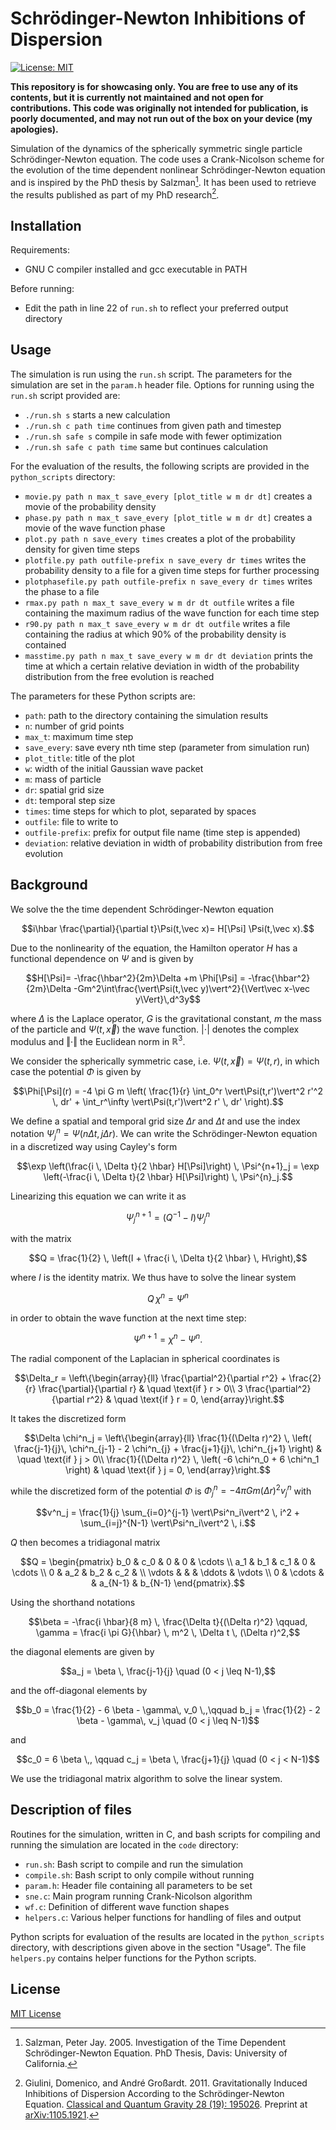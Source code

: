 # Schrödinger-Newton Inhibitions of Dispersion

[![License: MIT](https://img.shields.io/badge/License-MIT-yellow.svg)
](https://opensource.org/licenses/MIT)

**This repository is for showcasing only. You are free to use any of its
contents, but it is currently not maintained and not open for contributions.
This code was originally not intended for publication, is poorly documented,
and may not run out of the box on your device (my apologies).**

Simulation of the dynamics of the spherically symmetric single particle
Schrödinger-Newton equation. The code uses a Crank-Nicolson scheme for the
evolution of the time dependent nonlinear Schrödinger-Newton equation and is
inspired by the PhD thesis by Salzman[^salzman2005]. It has been used to
retrieve the results published as part of my PhD research[^giulini2011].

[^salzman2005]: Salzman, Peter Jay. 2005. Investigation of the Time Dependent
Schrödinger-Newton Equation. PhD Thesis, Davis: University of California.

[^giulini2011]: Giulini, Domenico, and André Großardt. 2011. Gravitationally
Induced Inhibitions of Dispersion According to the Schrödinger-Newton Equation.
[Classical and Quantum Gravity 28 (19):
195026](https://doi.org/10.1088/0264-9381/28/19/195026).
Preprint at [arXiv:1105.1921](https://arxiv.org/abs/1105.1921).

## Installation

Requirements:

* GNU C compiler installed and gcc executable in PATH

Before running:

* Edit the path in line 22 of `run.sh` to reflect your preferred output
  directory

## Usage

The simulation is run using the `run.sh` script. The parameters for the
simulation are set in the `param.h` header file. Options for running using the
`run.sh` script provided are:

* `./run.sh s`                starts a new calculation
* `./run.sh c path time`      continues from given path and timestep
* `./run.sh safe s`           compile in safe mode with fewer optimization
* `./run.sh safe c path time` same but continues calculation

For the evaluation of the results, the following scripts are provided
in the `python_scripts` directory:

* `movie.py path n max_t save_every [plot_title w m dr dt]`
  creates a movie of the probability density
* `phase.py path n max_t save_every [plot_title w m dr dt]`
  creates a movie of the wave function phase
* `plot.py path n save_every times`
  creates a plot of the probability density for given time steps
* `plotfile.py path outfile-prefix n save_every dr times`
  writes the probability density to a file for a given time steps
  for further processing
* `plotphasefile.py path outfile-prefix n save_every dr times`
  writes the phase to a file
* `rmax.py path n max_t save_every w m dr dt outfile`
  writes a file containing the maximum radius of the wave function for each
  time step
* `r90.py path n max_t save_every w m dr dt outfile`
  writes a file containing the radius at which 90% of the probability density
  is contained
* `masstime.py path n max_t save_every w m dr dt deviation`
  prints the time at which a certain relative deviation in width of the
  probability distribution from the free evolution is reached

The parameters for these Python scripts are:

* `path`: path to the directory containing the simulation results
* `n`: number of grid points
* `max_t`: maximum time step
* `save_every`: save every nth time step (parameter from simulation run)
* `plot_title`: title of the plot
* `w`: width of the initial Gaussian wave packet
* `m`: mass of particle
* `dr`: spatial grid size
* `dt`: temporal step size
* `times`: time steps for which to plot, separated by spaces
* `outfile`: file to write to
* `outfile-prefix`: prefix for output file name (time step is appended)
* `deviation`: relative deviation in width of probability distribution from
  free evolution

## Background

We solve the the time dependent Schrödinger-Newton equation

```math
i\hbar \frac{\partial}{\partial t}\Psi(t,\vec x)=
H[\Psi] \Psi(t,\vec x).
```

Due to the nonlinearity of the equation, the Hamilton operator $H$ has a
functional dependence on $\Psi$ and is given by

```math
H[\Psi]=
-\frac{\hbar^2}{2m}\Delta
+m \Phi[\Psi]
=
-\frac{\hbar^2}{2m}\Delta
-Gm^2\int\frac{\vert\Psi(t,\vec y)\vert^2}{\Vert\vec x-\vec y\Vert}\,d^3y
```

where $\Delta$ is the Laplace operator, $G$ is the gravitational constant, $m$
the mass of the particle and $\Psi(t,\vec x)$ the wave function.
$\vert\cdot\vert$ denotes the complex modulus and $\Vert\cdot\Vert$ the
Euclidean norm in $\mathbb{R}^3$.

We consider the spherically symmetric case, i.e. $\Psi(t,\vec x)=\Psi(t,r)$,
in which case the potential $\Phi$ is given by

```math
\Phi[\Psi](r) = -4 \pi G m \left( \frac{1}{r} \int_0^r \vert\Psi(t,r')\vert^2 r'^2 \, dr'
     + \int_r^\infty \vert\Psi(t,r')\vert^2 r' \, dr' \right).
```

We define a spatial and temporal grid size $\Delta r$ and $\Delta t$ and use
the index notation $\Psi^n_j = \Psi(n \Delta t, j \Delta r)$. We can write the
Schrödinger-Newton equation in a discretized way using Cayley's form

```math
\exp \left(\frac{i \, \Delta t}{2 \hbar} H[\Psi]\right) \, \Psi^{n+1}_j
= \exp \left(-\frac{i \, \Delta t}{2 \hbar} H[\Psi]\right) \, \Psi^{n}_j.
```

Linearizing this equation we can write it as

```math
\Psi^{n+1}_j = (Q^{-1} - I) \Psi^{n}_j
```

with the matrix

```math
Q = \frac{1}{2} \, \left(I
     + \frac{i \, \Delta t}{2 \hbar} \, H\right),
```

where $I$ is the identity matrix. We thus have to solve the linear system

```math
Q \, \chi^n = \Psi^n
```

in order to obtain the wave function at the next time step:

```math
\Psi^{n+1} = \chi^n - \Psi^n.
```

The radial component of the Laplacian in spherical coordinates is

```math
\Delta_r = \left\{\begin{array}{ll} \frac{\partial^2}{\partial r^2}
           + \frac{2}{r} \frac{\partial}{\partial r}
           & \quad \text{if } r > 0\\ 3 \frac{\partial^2}{\partial r^2}
           &  \quad \text{if } r = 0, \end{array}\right.
```

It takes the discretized form

```math
\Delta \chi^n_j = \left\{\begin{array}{ll} \frac{1}{(\Delta r)^2} \,
                  \left( \frac{j-1}{j}\, \chi^n_{j-1} - 2 \chi^n_{j}
                  + \frac{j+1}{j}\, \chi^n_{j+1} \right)
                  & \quad \text{if } j > 0\\ \frac{1}{(\Delta r)^2} \,
                  \left( -6 \chi^n_0 + 6 \chi^n_1 \right)
                  &  \quad \text{if } j = 0, \end{array}\right.
```

while the discretized form of the potential $\Phi$ is
$\Phi^n_j = -4 \pi G m (\Delta r)^2 v^n_j$ with

```math
v^n_j = \frac{1}{j} \sum_{i=0}^{j-1} \vert\Psi^n_i\vert^2 \, i^2
         + \sum_{i=j}^{N-1} \vert\Psi^n_i\vert^2 \, i.
```

$Q$ then becomes a tridiagonal matrix

```math
Q = \begin{pmatrix}
b_0 & c_0 & 0   & 0 & \cdots \\
a_1 & b_1 & c_1 & 0 & \cdots \\
0   & a_2 & b_2 & c_2 &  \\
\vdots &  &     & \ddots  & \vdots \\
0   & \cdots &  & a_{N-1} & b_{N-1}
\end{pmatrix}.
```

Using the shorthand notations

```math
\beta = -\frac{i \hbar}{8 m} \, \frac{\Delta t}{(\Delta r)^2} \qquad,
\gamma = \frac{i \pi G}{\hbar} \, m^2 \, \Delta t \, (\Delta r)^2,
```

the diagonal elements are given by

```math
a_j = \beta \, \frac{j-1}{j} \quad (0 < j \leq N-1),
```

and the off-diagonal elements by

```math
b_0 = \frac{1}{2} - 6 \beta - \gamma\, v_0 \,,\qquad
b_j = \frac{1}{2} - 2 \beta - \gamma\, v_j  \quad (0 < j \leq N-1)
```

and

```math
c_0 = 6 \beta \,, \qquad
c_j = \beta \, \frac{j+1}{j} \quad (0 < j < N-1)
```

We use the tridiagonal matrix algorithm to solve the linear system.

## Description of files

Routines for the simulation, written in C, and bash scripts for compiling
and running the simulation are located in the `code` directory:

* `run.sh`: Bash script to compile and run the simulation
* `compile.sh`: Bash script to only compile without running
* `param.h`: Header file containing all parameters to be set
* `sne.c`: Main program running Crank-Nicolson algorithm
* `wf.c`: Definition of different wave function shapes
* `helpers.c`: Various helper functions for handling of files and output

Python scripts for evaluation of the results are located in the
`python_scripts` directory, with descriptions given above in the section
"Usage". The file `helpers.py` contains helper functions for the Python
scripts.

## License

[MIT License](LICENSE.txt)
